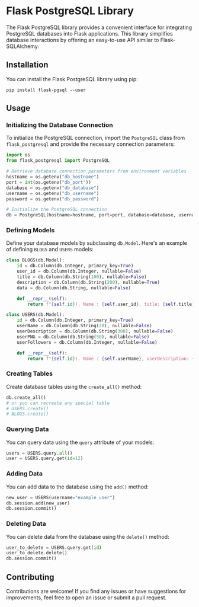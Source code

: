 # Flask PostgreSQL Library

The Flask PostgreSQL library provides a convenient interface for integrating PostgreSQL databases into Flask applications. This library simplifies database interactions by offering an easy-to-use API similar to Flask-SQLAlchemy.

## Installation

You can install the Flask PostgreSQL library using pip:

```
pip install flask-pgsql --user
```

## Usage

### Initializing the Database Connection

To initialize the PostgreSQL connection, import the `PostgreSQL` class from `flask_postgresql` and provide the necessary connection parameters:

```python
import os
from flask_postgresql import PostgreSQL

# Retrieve database connection parameters from environment variables
hostname = os.getenv("db_hostname")
port = int(os.getenv("db_port"))
database = os.getenv("db_database")
username = os.getenv("db_username")
password = os.getenv("db_password")

# Initialize the PostgreSQL connection
db = PostgreSQL(hostname=hostname, port=port, database=database, username=username, password=password)
```

### Defining Models

Define your database models by subclassing `db.Model`. Here's an example of defining `BLOGS` and `USERS` models:

```python
class BLOGS(db.Model):
    id = db.Column(db.Integer, primary_key=True)
    user_id = db.Column(db.Integer, nullable=False)
    title = db.Column(db.String(100), nullable=False)
    description = db.Column(db.String(200), nullable=True)
    data = db.Column(db.String, nullable=False)

    def __repr__(self):
        return f"{self.id}). Name : {self.user_id}, title: {self.title}, description: {self.description}, data: {self.data}"

class USERS(db.Model):
    id = db.Column(db.Integer, primary_key=True)
    userName = db.Column(db.String(20), nullable=False)
    userDescription = db.Column(db.String(300), nullable=False)
    userPNG = db.Column(db.String(50), nullable=False)
    userFollowers = db.Column(db.Integer, nullable=False)

    def __repr__(self):
        return f"{self.id}). Name : {self.userName}, userDescription: {self.userDescription}, userPNG: {self.userPNG}, userFollowers: {self.userFollowers}"
```


### Creating Tables

Create database tables using the `create_all()` method:

```python
db.create_all()
# or you can recreate any special table
# USERS.create()
# BLOGS.create()
```

### Querying Data

You can query data using the `query` attribute of your models:

```python
users = USERS.query.all()
user = USERS.query.get(id=12)
```

### Adding Data

You can add data to the database using the `add()` method:

```python
new_user = USERS(username="example_user")
db.session.add(new_user)
db.session.commit()
```

### Deleting Data

You can delete data from the database using the `delete()` method:

```python
user_to_delete = USERS.query.get(id)
user_to_delete.delete()
db.session.commit()
```

## Contributing

Contributions are welcome! If you find any issues or have suggestions for improvements, feel free to open an issue or submit a pull request.

